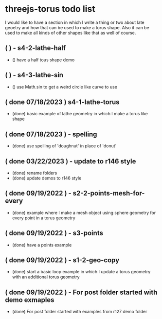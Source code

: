 # threejs-torus todo list

<!-- S1 - BASIC SECTION -->

<!-- S2 - POINTS SECTION -->

<!-- S3 - GROUP SECTION -->

<!-- S4 - LATHE SECTION -->

I would like to have a section in which I write a thing or two about late geoetry and how that can be used to make a torus shape. Also it can be used to make all kinds of other shapes like that as well of course.

## ( ) - s4-2-lathe-half
* () have a half tous shape demo

## ( ) - s4-3-lathe-sin
* () use Math.sin to get a weird circle like curve to use

<!-- DONE -->

## ( done 07/18/2023 ) s4-1-lathe-torus
* (done) basic example of lathe geometry in which I make a torus like shape

## ( done 07/18/2023 ) - spelling
* (done) use spelling of 'doughnut' in place of 'donut'

## ( done 03/22/2023 ) - update to r146 style
* (done) rename folders
* (done) update demos to r146 style

## ( done 09/19/2022 ) - s2-2-points-mesh-for-every
* (done) example where I make a mesh object using sphere geometry for every point in a torus geometry

## ( done 09/19/2022 ) - s3-points
* (done) have a points example

## ( done 09/19/2022 ) - s1-2-geo-copy
* (done) start a basic loop example in which I update a torus geometry with an additional torus geometry

## ( done 09/19/2022 ) - For post folder started with demo exmaples
* (done) For post folder started with examples from r127 demo folder
